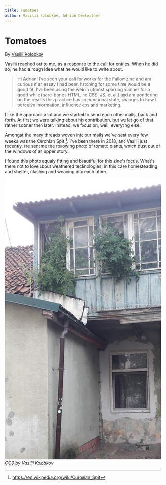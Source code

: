 ```yaml
---
title: Tomatoes
author: Vasilii Kolobkov, Adrian Demleitner
---
```

# Tomatoes
By [Vasilii Kolobkov](https://orangeshoelaces.net/)

Vasilii reached out to me, as a response to the [call for entries](notes/call-fallow-zine-1.md). When he did so, he had a rough idea what he would like to write about.

> Hi Adrian!  I've seen your call for works for the Fallow zine and am
curious if an essay I had been hatching for some time would be a good
fit. I've been using the web in utmost sparring manner for a good while
(bare-bones HTML, no CSS, JS, et al.) and am pondering on the results
this practice has on emotional state, changes to how I perceive
information, influence ops and marketing.

I like the approach a lot and we started to send each other mails, back and forth. At first we were talking about his contribution, but we let go of that rather sooner then later. Instead, we focus on, well, everyting else.

Amongst the many threads woven into our mails we've sent every few weeks was the Curonian Spit [^1]. I've been there in 2018, and Vasilii just recently. He sent me the following photo of tomato plants, which bust out of the windows of an upper story.

I found this photo equaly fitting and beautiful for this zine's focus. What's there not to love about weathered technologies, in this case homesteading and shelter, clashing and weaving into each other. 

![IMG_20220731_174247_s](/files/fp1/IMG_20220731_174247_s.jpg)
*[CC0](https://creativecommons.org/publicdomain/zero/1.0/legalcode) by Vasilii Kolobkov*

[^1]: https://en.wikipedia.org/wiki/Curonian_Spit